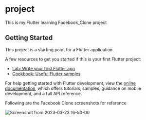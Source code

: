 # project

This is my Flutter learning Facebook_Clone project

## Getting Started

This project is a starting point for a Flutter application.

A few resources to get you started if this is your first Flutter project:

- [Lab: Write your first Flutter app](https://docs.flutter.dev/get-started/codelab)
- [Cookbook: Useful Flutter samples](https://docs.flutter.dev/cookbook)

For help getting started with Flutter development, view the
[online documentation](https://docs.flutter.dev/), which offers tutorials,
samples, guidance on mobile development, and a full API reference.

 Following are the Facebook Clone screenshots for reference
 
 ![Screenshot from 2023-03-23 16-50-00](https://user-images.githubusercontent.com/63544413/227189664-236747ef-e82e-4928-9b20-dff1c62ff1dd.png)

